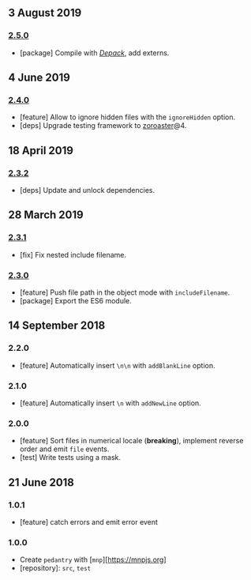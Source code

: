 ## 3 August 2019

### [2.5.0](https://github.com/artdecocode/pedantry/compare/v2.4.0...v2.5.0)

- [package] Compile with [_Depack_](https://compiler.page), add externs.

## 4 June 2019

### [2.4.0](https://github.com/artdecocode/pedantry/compare/v2.3.2...v2.4.0)

- [feature] Allow to ignore hidden files with the `ignoreHidden` option.
- [deps] Upgrade testing framework to [zoroaster](https://contexttesting.com)@4.

## 18 April 2019

### [2.3.2](https://github.com/artdecocode/pedantry/compare/v2.3.1...v2.3.2)

- [deps] Update and unlock dependencies.

## 28 March 2019

### [2.3.1](https://github.com/artdecocode/pedantry/compare/v2.3.0...v2.3.1)

- [fix] Fix nested include filename.

### [2.3.0](https://github.com/artdecocode/pedantry/compare/v2.2.0...v2.3.0)

- [feature] Push file path in the object mode with `includeFilename`.
- [package] Export the ES6 module.

## 14 September 2018

### 2.2.0

- [feature] Automatically insert `\n\n` with `addBlankLine` option.

### 2.1.0

- [feature] Automatically insert `\n` with `addNewLine` option.

### 2.0.0

- [feature] Sort files in numerical locale (**breaking**), implement reverse order and emit `file` events.
- [test] Write tests using a mask.

## 21 June 2018

### 1.0.1

- [feature] catch errors and emit error event

### 1.0.0

- Create `pedantry` with [`mnp`][https://mnpjs.org]
- [repository]: `src`, `test`
